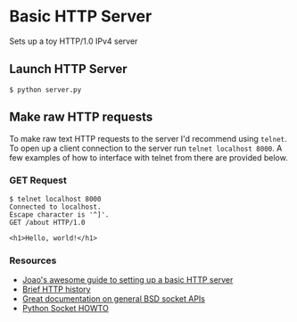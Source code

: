 # Basic HTTP Server

Sets up a toy HTTP/1.0 IPv4 server

## Launch HTTP Server 

```
$ python server.py
```

## Make raw HTTP requests 

To make raw text HTTP requests to the server I'd recommend using `telnet`. To open up a client connection to the server run `telnet localhost 8000`. A few examples of how to interface with telnet from there are provided below.

### GET Request
```
$ telnet localhost 8000
Connected to localhost.
Escape character is '^]'.
GET /about HTTP/1.0

<h1>Hello, world!</h1>
```

### Resources
- [Joao's awesome guide to setting up a basic HTTP server](https://joaoventura.net/blog/2017/python-webserver/)
- [Brief HTTP history](https://hpbn.co/brief-history-of-http/)
- [Great documentation on general BSD socket APIs](https://en.wikipedia.org/wiki/Berkeley_sockets)
- [Python Socket HOWTO](https://docs.python.org/3/howto/sockets.html#socket-howto)